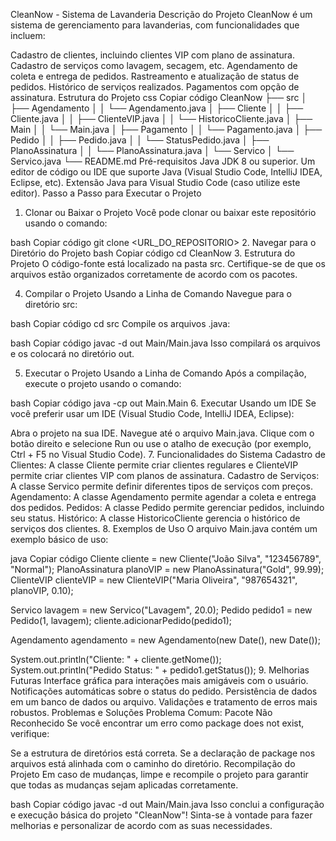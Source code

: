 CleanNow - Sistema de Lavanderia
Descrição do Projeto
CleanNow é um sistema de gerenciamento para lavanderias, com funcionalidades que incluem:

Cadastro de clientes, incluindo clientes VIP com plano de assinatura.
Cadastro de serviços como lavagem, secagem, etc.
Agendamento de coleta e entrega de pedidos.
Rastreamento e atualização de status de pedidos.
Histórico de serviços realizados.
Pagamentos com opção de assinatura.
Estrutura do Projeto
css
Copiar código
CleanNow
├── src
│   ├── Agendamento
│   │   └── Agendamento.java
│   ├── Cliente
│   │   ├── Cliente.java
│   │   ├── ClienteVIP.java
│   │   └── HistoricoCliente.java
│   ├── Main
│   │   └── Main.java
│   ├── Pagamento
│   │   └── Pagamento.java
│   ├── Pedido
│   │   ├── Pedido.java
│   │   └── StatusPedido.java
│   ├── PlanoAssinatura
│   │   └── PlanoAssinatura.java
│   └── Servico
│       └── Servico.java
└── README.md
Pré-requisitos
Java JDK 8 ou superior.
Um editor de código ou IDE que suporte Java (Visual Studio Code, IntelliJ IDEA, Eclipse, etc).
Extensão Java para Visual Studio Code (caso utilize este editor).
Passo a Passo para Executar o Projeto
1. Clonar ou Baixar o Projeto
Você pode clonar ou baixar este repositório usando o comando:

bash
Copiar código
git clone <URL_DO_REPOSITORIO>
2. Navegar para o Diretório do Projeto
bash
Copiar código
cd CleanNow
3. Estrutura do Projeto
O código-fonte está localizado na pasta src. Certifique-se de que os arquivos estão organizados corretamente de acordo com os pacotes.

4. Compilar o Projeto Usando a Linha de Comando
Navegue para o diretório src:

bash
Copiar código
cd src
Compile os arquivos .java:

bash
Copiar código
javac -d out Main/Main.java
Isso compilará os arquivos e os colocará no diretório out.

5. Executar o Projeto Usando a Linha de Comando
Após a compilação, execute o projeto usando o comando:

bash
Copiar código
java -cp out Main.Main
6. Executar Usando um IDE
Se você preferir usar um IDE (Visual Studio Code, IntelliJ IDEA, Eclipse):

Abra o projeto na sua IDE.
Navegue até o arquivo Main.java.
Clique com o botão direito e selecione Run ou use o atalho de execução (por exemplo, Ctrl + F5 no Visual Studio Code).
7. Funcionalidades do Sistema
Cadastro de Clientes: A classe Cliente permite criar clientes regulares e ClienteVIP permite criar clientes VIP com planos de assinatura.
Cadastro de Serviços: A classe Servico permite definir diferentes tipos de serviços com preços.
Agendamento: A classe Agendamento permite agendar a coleta e entrega dos pedidos.
Pedidos: A classe Pedido permite gerenciar pedidos, incluindo seu status.
Histórico: A classe HistoricoCliente gerencia o histórico de serviços dos clientes.
8. Exemplos de Uso
O arquivo Main.java contém um exemplo básico de uso:

java
Copiar código
Cliente cliente = new Cliente("João Silva", "123456789", "Normal");
PlanoAssinatura planoVIP = new PlanoAssinatura("Gold", 99.99);
ClienteVIP clienteVIP = new ClienteVIP("Maria Oliveira", "987654321", planoVIP, 0.10);

Servico lavagem = new Servico("Lavagem", 20.0);
Pedido pedido1 = new Pedido(1, lavagem);
cliente.adicionarPedido(pedido1);

Agendamento agendamento = new Agendamento(new Date(), new Date());

System.out.println("Cliente: " + cliente.getNome());
System.out.println("Pedido Status: " + pedido1.getStatus());
9. Melhorias Futuras
Interface gráfica para interações mais amigáveis com o usuário.
Notificações automáticas sobre o status do pedido.
Persistência de dados em um banco de dados ou arquivo.
Validações e tratamento de erros mais robustos.
Problemas e Soluções
Problema Comum: Pacote Não Reconhecido
Se você encontrar um erro como package does not exist, verifique:

Se a estrutura de diretórios está correta.
Se a declaração de package nos arquivos está alinhada com o caminho do diretório.
Recompilação do Projeto
Em caso de mudanças, limpe e recompile o projeto para garantir que todas as mudanças sejam aplicadas corretamente.

bash
Copiar código
javac -d out Main/Main.java
Isso conclui a configuração e execução básica do projeto "CleanNow"! Sinta-se à vontade para fazer melhorias e personalizar de acordo com as suas necessidades.